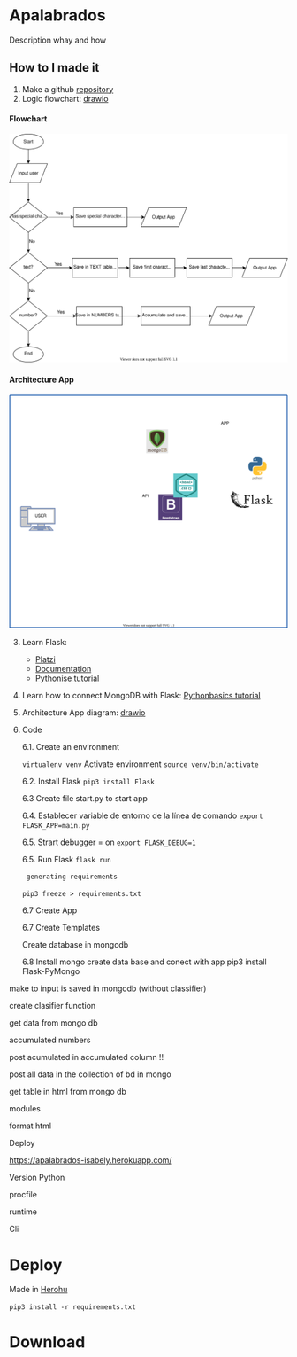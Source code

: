 # Apalabrados

 Description whay and how


## How to I made it


1. Make a github [repository](https://github.com/isabelyb/apalabrados) 
2. Logic flowchart: [drawio](https://app.diagrams.net/)


#### Flowchart


![](apalabrados_flowchart.drawio.svg)


#### Architecture App

![](app.drawio.svg)


3. Learn Flask: 
    * [Platzi](https://platzi.com/clases/flask/)
    * [Documentation](https://palletsprojects.com/p/flask/)
    * [Pythonise tutorial](https://pythonise.com/series/learning-flask/flask-application-structure)
4. Learn how to connect MongoDB with Flask:
    [Pythonbasics tutorial](https://pythonbasics.org/flask-mongodb/)
5. Architecture App diagram: [drawio](https://app.diagrams.net/)

6. Code  

    6.1. Create an environment 

    ```virtualenv venv```
    Activate environment
    ```source venv/bin/activate```

    6.2. Install Flask
    ```pip3 install Flask```
    
    6.3 Create file start.py to start app

    6.4. Establecer variable de entorno de la línea de comando
    ```export FLASK_APP=main.py```

    6.5. Strart debugger = on
    ```export FLASK_DEBUG=1```

    6.5. Run Flask
        ```flask run```

        generating requirements

    ```pip3 freeze > requirements.txt```


    6.7 Create App

    6.7 Create Templates

     Create database in mongodb

    6.8 Install mongo create data base and conect with app
    pip3 install Flask-PyMongo


make to input is saved in mongodb (without classifier)

create clasifier function

get data from mongo db

accumulated numbers

post acumulated in accumulated column !!

post all data in the collection of bd in mongo

get table in html from mongo db

modules

format html

 Deploy

https://apalabrados-isabely.herokuapp.com/


Version Python

procfile

runtime


Cli


# Deploy

Made in [Herohu](https://apalabrados-isabely.herokuapp.com/)



```pip3 install -r requirements.txt```

# Download



